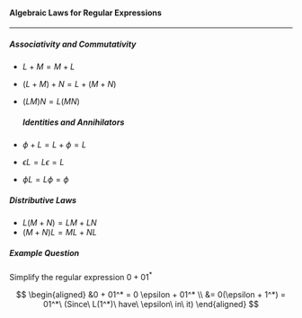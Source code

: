 ####  Algebraic Laws for Regular Expressions
---
##### Associativity and Commutativity
- $L + M = M + L$
- $(L + M) + N = L + (M + N)$
- $(LM)N = L(MN)$

  ##### Identities and Annihilators
- $\phi + L = L + \phi = L$
- $\epsilon L = L \epsilon = L$
- $\phi L = L\phi = \phi$

##### Distributive Laws
-  $L(M + N) = LM + LN$
- $(M + N)L = ML + NL$

##### Example Question
Simplify the regular expression $0 + 01^*$

$$
\begin{aligned}
&0 + 01^* = 0 \epsilon + 01^* \\
&= 0(\epsilon + 1^*) = 01^*\ (Since\ L(1^*)\ have\ \epsilon\ in\ it)
\end{aligned}
$$